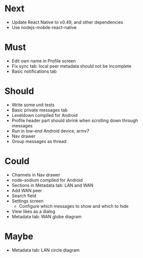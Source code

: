 # Next

- Update React Native to v0.49, and other dependencies
- Use nodejs-mobile-react-native

# Must

- Edit own name in Profile screen
- Fix sync tab: local peer metadata should not be incomplete
- Basic notifications tab

# Should

- Write some unit tests
- Basic private messages tab
- Leveldown compiled for Android
- Profile header part should shrink when scrolling down through messages
- Run in low-end Android device, armv7
- Nav drawer
- Group messages as thread

# Could

- Channels in Nav drawer
- node-sodium compiled for Android
- Sections in Metadata tab: LAN and WAN
- Add WAN peer
- Search field
- Settings screen
  - Configure which messages to show and which to hide
- View likes as a dialog
- Metadata tab: WAN globe diagram

# Maybe

- Metadata tab: LAN circle diagram
